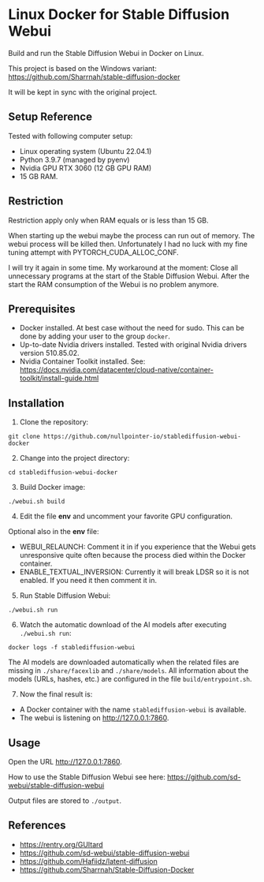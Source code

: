# Linux Docker for Stable Diffusion Webui

Build and run the Stable Diffusion Webui in Docker on Linux.

This project is based on the Windows variant:
https://github.com/Sharrnah/stable-diffusion-docker

It will be kept in sync with the original project. 

## Setup Reference

Tested with following computer setup:
- Linux operating system (Ubuntu 22.04.1)
- Python 3.9.7 (managed by pyenv)
- Nvidia GPU RTX 3060 (12 GB GPU RAM)
- 15 GB RAM.

## Restriction

Restriction apply only when RAM equals or is less than 15 GB. 

When starting up the webui maybe the process can run out of memory. 
The webui process will be killed then. Unfortunately I had no luck
with my fine tuning attempt with PYTORCH_CUDA_ALLOC_CONF.

I will try it again in some time. My workaround at the moment: Close 
all unnecessary programs at the start of the Stable Diffusion Webui.
After the start the RAM consumption of the Webui is no problem anymore.

## Prerequisites

- Docker installed. At best case without the need for sudo. This can be done
  by adding your user to the group `docker`.
- Up-to-date Nvidia drivers installed. Tested with original Nvidia drivers version 510.85.02.
- Nvidia Container Toolkit installed. 
  See: https://docs.nvidia.com/datacenter/cloud-native/container-toolkit/install-guide.html 

## Installation

1. Clone the repository:
``` 
git clone https://github.com/nullpointer-io/stablediffusion-webui-docker
```

2. Change into the project directory:
``` 
cd stablediffusion-webui-docker
```

3. Build Docker image:
``` 
./webui.sh build
```
4. Edit the file **env** and uncomment your favorite GPU configuration.

Optional also in the **env** file:
- WEBUI_RELAUNCH: Comment it in if you experience that the Webui gets 
  unresponsive quite often because the process died within the Docker
  container.
- ENABLE_TEXTUAL_INVERSION: Currently it will break LDSR so it is not
  enabled. If you need it then comment it in. 

5. Run Stable Diffusion Webui:
``` 
./webui.sh run
```
6. Watch the automatic download of the AI models after executing `./webui.sh run`:
```
docker logs -f stablediffusion-webui
```
The AI models are downloaded automatically when the related files are missing in
`./share/facexlib` and `./share/models`.
All information about the models (URLs, hashes, etc.) are configured in the file
`build/entrypoint.sh`.

7. Now the final result is:

- A Docker container with the name `stablediffusion-webui` is available.
- The webui is listening on http://127.0.0.1:7860.

## Usage

Open the URL http://127.0.0.1:7860. 

How to use the Stable Diffusion Webui see here: https://github.com/sd-webui/stable-diffusion-webui

Output files are stored to `./output`.

## References

- https://rentry.org/GUItard
- https://github.com/sd-webui/stable-diffusion-webui
- https://github.com/Hafiidz/latent-diffusion
- https://github.com/Sharrnah/Stable-Diffusion-Docker
